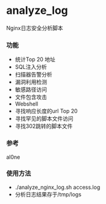 # analyze_log
Nginx日志安全分析脚本
### 功能

* 统计Top 20 地址
* SQL注入分析
* 扫描器告警分析
* 漏洞利用检测
* 敏感路径访问
* 文件包含攻击
* Webshell
* 寻找响应长度的url Top 20
* 寻找罕见的脚本文件访问
* 寻找302跳转的脚本文件


### 参考
al0ne
### 使用方法
* ./analyze_nginx_log.sh access.log
* 分析日志结果存于/tmp/logs
